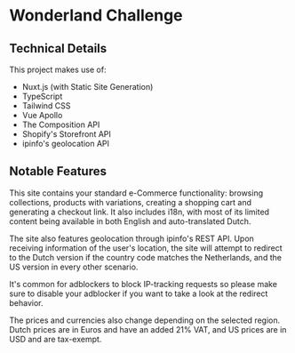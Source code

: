 # Wonderland Challenge

## Technical Details

This project makes use of:

- Nuxt.js (with Static Site Generation)
- TypeScript
- Tailwind CSS
- Vue Apollo
- The Composition API
- Shopify's Storefront API
- ipinfo's geolocation API

## Notable Features

This site contains your standard e-Commerce functionality: browsing collections, products with variations, creating a shopping cart and generating a checkout link.
It also includes i18n, with most of its limited content being available in both English and auto-translated Dutch.

The site also features geolocation through ipinfo's REST API. Upon receiving information of the user's location, the site will attempt to redirect to the Dutch version if the country code matches the Netherlands, and the US version in every other scenario.

It's common for adblockers to block IP-tracking requests so please make sure to disable your adblocker if you want to take a look at the redirect behavior.

The prices and currencies also change depending on the selected region. Dutch prices are in Euros and have an added 21% VAT, and US prices are in USD and are tax-exempt.
